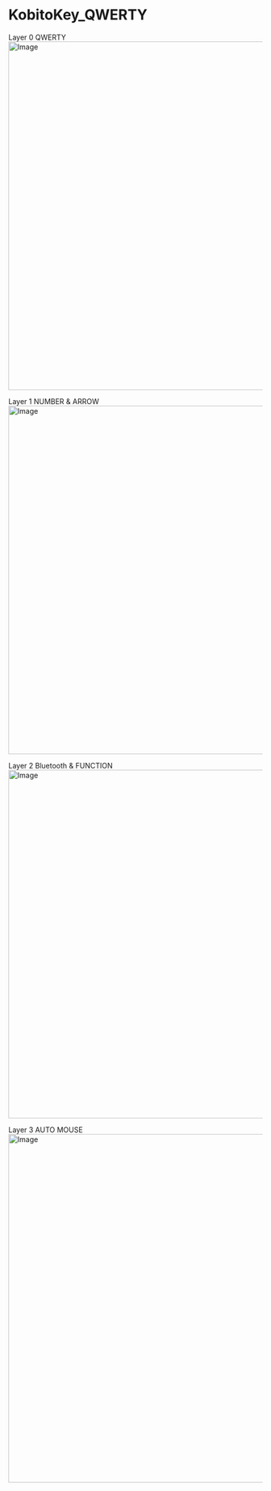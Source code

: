 # KobitoKey_QWERTY

Layer 0 QWERTY
<img width="1280" height="690" alt="Image" src="https://github.com/user-attachments/assets/ef0797b7-a63f-4632-912d-9b5d0115769f" />

Layer 1 NUMBER & ARROW
<img width="1280" height="690" alt="Image" src="https://github.com/user-attachments/assets/d6347b3c-a238-4278-bacd-e58195774d0e" />

Layer 2 Bluetooth & FUNCTION
<img width="1280" height="690" alt="Image" src="https://github.com/user-attachments/assets/42ea9497-87a7-43d3-8333-2bb7c986e9dc" />

Layer 3 AUTO MOUSE
<img width="1280" height="690" alt="Image" src="https://github.com/user-attachments/assets/2efe5275-e460-41bc-ae45-0c0665435268" />
